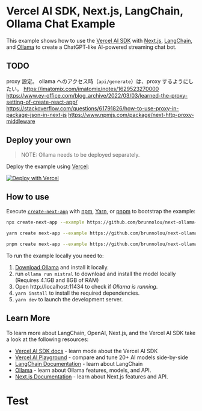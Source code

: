 # Vercel AI SDK, Next.js, LangChain, Ollama Chat Example

This example shows how to use the [Vercel AI SDK](https://sdk.vercel.ai/docs) with [Next.js](https://nextjs.org/), [LangChain](https://js.langchain.com), and [Ollama](https://ollama.ai) to create a ChatGPT-like AI-powered streaming chat bot.

## TODO

proxy 設定。
ollama へのアクセス時（`api/generate`）は、proxy
するようにしたい。
https://imatomix.com/imatomix/notes/1629523270000
https://www.ey-office.com/blog_archive/2022/03/03/learned-the-proxy-setting-of-create-react-app/
https://stackoverflow.com/questions/61791826/how-to-use-proxy-in-package-json-in-next-js
https://www.npmjs.com/package/next-http-proxy-middleware

## Deploy your own

> NOTE: Ollama needs to be deployed separately.

Deploy the example using [Vercel](https://vercel.com?utm_source=github&utm_medium=readme&utm_campaign=ai-sdk-example):

[![Deploy with Vercel](https://vercel.com/button)](https://vercel.com/new/clone?repository-url=https%3A%2F%2Fgithub.com%2Fvercel%2Fai%2Ftree%2Fmain%2Fexamples%2Fnext-langchain&env=OPENAI_API_KEY&envDescription=OpenAI%20API%20Key&envLink=https%3A%2F%2Fplatform.openai.com%2Faccount%2Fapi-keys&project-name=ai-chat-langchain&repository-name=next-ai-chat-langchain)

## How to use

Execute [`create-next-app`](https://github.com/vercel/next.js/tree/canary/packages/create-next-app) with [npm](https://docs.npmjs.com/cli/init), [Yarn](https://yarnpkg.com/lang/en/docs/cli/create/), or [pnpm](https://pnpm.io) to bootstrap the example:

```bash
npx create-next-app --example https://github.com/brunnolou/next-ollama-app
```

```bash
yarn create next-app --example https://github.com/brunnolou/next-ollama-app
```

```bash
pnpm create next-app --example https://github.com/brunnolou/next-ollama-app
```

To run the example locally you need to:

1. [Download Ollama](https://ollama.ai/download) and install it locally.
2. run `ollama run mistral` to download and install the model locally (Requires 4.1GB and 8GB of RAM)
3. Open http://localhost:11434 to check if _Ollama is running_.
4. `yarn install` to install the required dependencies.
5. `yarn dev` to launch the development server.

## Learn More

To learn more about LangChain, OpenAI, Next.js, and the Vercel AI SDK take a look at the following resources:

- [Vercel AI SDK docs](https://sdk.vercel.ai/docs) - learn mode about the Vercel AI SDK
- [Vercel AI Playground](https://play.vercel.ai) - compare and tune 20+ AI models side-by-side
- [LangChain Documentation](https://js.langchain.com/docs) - learn about LangChain
- [Ollama](https://ollama.ai) - learn about Ollama features, models, and API.
- [Next.js Documentation](https://nextjs.org/docs) - learn about Next.js features and API.

# Test
